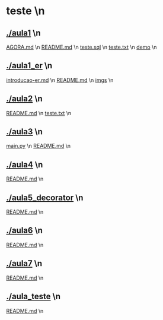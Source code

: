 # teste \n
## [./aula1](https://github.com/IgorAvilaPereira/teste/tree/main/./aula1) \n
[AGORA.md](https://github.com/IgorAvilaPereira/teste/blob/main/./aula1/AGORA.md) \n
[README.md](https://github.com/IgorAvilaPereira/teste/blob/main/./aula1/README.md) \n
[teste.sql](https://github.com/IgorAvilaPereira/teste/blob/main/./aula1/teste.sql) \n
[teste.txt](https://github.com/IgorAvilaPereira/teste/blob/main/./aula1/teste.txt) \n
[demo](https://github.com/IgorAvilaPereira/teste/blob/main/./aula1/demo) \n
## [./aula1_er](https://github.com/IgorAvilaPereira/teste/tree/main/./aula1_er) \n
[introducao-er.md](https://github.com/IgorAvilaPereira/teste/blob/main/./aula1_er/introducao-er.md) \n
[README.md](https://github.com/IgorAvilaPereira/teste/blob/main/./aula1_er/README.md) \n
[imgs](https://github.com/IgorAvilaPereira/teste/blob/main/./aula1_er/imgs) \n
## [./aula2](https://github.com/IgorAvilaPereira/teste/tree/main/./aula2) \n
[README.md](https://github.com/IgorAvilaPereira/teste/blob/main/./aula2/README.md) \n
[teste.txt](https://github.com/IgorAvilaPereira/teste/blob/main/./aula2/teste.txt) \n
## [./aula3](https://github.com/IgorAvilaPereira/teste/tree/main/./aula3) \n
[main.py](https://github.com/IgorAvilaPereira/teste/blob/main/./aula3/main.py) \n
[README.md](https://github.com/IgorAvilaPereira/teste/blob/main/./aula3/README.md) \n
## [./aula4](https://github.com/IgorAvilaPereira/teste/tree/main/./aula4) \n
[README.md](https://github.com/IgorAvilaPereira/teste/blob/main/./aula4/README.md) \n
## [./aula5_decorator](https://github.com/IgorAvilaPereira/teste/tree/main/./aula5_decorator) \n
[README.md](https://github.com/IgorAvilaPereira/teste/blob/main/./aula5_decorator/README.md) \n
## [./aula6](https://github.com/IgorAvilaPereira/teste/tree/main/./aula6) \n
[README.md](https://github.com/IgorAvilaPereira/teste/blob/main/./aula6/README.md) \n
## [./aula7](https://github.com/IgorAvilaPereira/teste/tree/main/./aula7) \n
[README.md](https://github.com/IgorAvilaPereira/teste/blob/main/./aula7/README.md) \n
## [./aula_teste](https://github.com/IgorAvilaPereira/teste/tree/main/./aula_teste) \n
[README.md](https://github.com/IgorAvilaPereira/teste/blob/main/./aula_teste/README.md) \n
